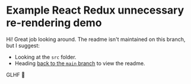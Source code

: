 # Example React Redux unnecessary re-rendering demo

Hi! Great job looking around. The readme isn't maintained on this branch, but I suggest:

* Looking at the `src` folder.
* Heading [back to the `main` branch](https://github.com/JasonMore/rerendering-react-redux) to view the readme.

GLHF 👋
